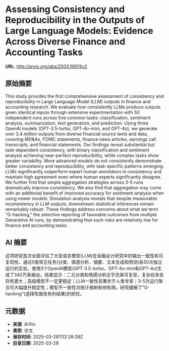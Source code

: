 # Assessing Consistency and Reproducibility in the Outputs of Large Language Models: Evidence Across Diverse Finance and Accounting Tasks

**URL**: http://arxiv.org/abs/2503.16974v2

## 原始摘要

This study provides the first comprehensive assessment of consistency and
reproducibility in Large Language Model (LLM) outputs in finance and accounting
research. We evaluate how consistently LLMs produce outputs given identical
inputs through extensive experimentation with 50 independent runs across five
common tasks: classification, sentiment analysis, summarization, text
generation, and prediction. Using three OpenAI models (GPT-3.5-turbo,
GPT-4o-mini, and GPT-4o), we generate over 3.4 million outputs from diverse
financial source texts and data, covering MD&amp;As, FOMC statements, finance news
articles, earnings call transcripts, and financial statements. Our findings
reveal substantial but task-dependent consistency, with binary classification
and sentiment analysis achieving near-perfect reproducibility, while complex
tasks show greater variability. More advanced models do not consistently
demonstrate better consistency and reproducibility, with task-specific patterns
emerging. LLMs significantly outperform expert human annotators in consistency
and maintain high agreement even where human experts significantly disagree. We
further find that simple aggregation strategies across 3-5 runs dramatically
improve consistency. We also find that aggregation may come with an additional
benefit of improved accuracy for sentiment analysis when using newer models.
Simulation analysis reveals that despite measurable inconsistency in LLM
outputs, downstream statistical inferences remain remarkably robust. These
findings address concerns about what we term "G-hacking," the selective
reporting of favorable outcomes from multiple Generative AI runs, by
demonstrating that such risks are relatively low for finance and accounting
tasks.


## AI 摘要

这项研究首次全面评估了大型语言模型(LLM)在金融会计研究中的输出一致性和可复现性。通过5类常见任务(分类、情感分析、摘要、文本生成和预测)各50次独立运行的实验，使用3个OpenAI模型(GPT-3.5-turbo、GPT-4o-mini和GPT-4o)生成了340万条输出。结果显示：二元分类和情感分析近乎完美可复现，复杂任务变异性更大；高级模型不一定更稳定；LLM一致性显著优于人类专家；3-5次运行聚合可大幅提升稳定性；模型不一致性对统计推断影响有限。研究缓解了"G-hacking"(选择性报告有利结果)的担忧。

## 元数据

- **来源**: ArXiv
- **类型**: 论文
- **保存时间**: 2025-03-28T02:28:39Z
- **目录日期**: 2025-03-28
